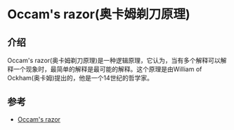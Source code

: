 # Occam's razor(奥卡姆剃刀原理)

## 介绍

Occam's razor(奥卡姆剃刀原理)是一种逻辑原理，它认为，当有多个解释可以解释一个现象时，最简单的解释是最可能的解释。这个原理是由William of Ockham(奥卡姆)提出的，他是一个14世纪的哲学家。

## 参考

- [Occam's razor](https://en.wikipedia.org/wiki/Occam%27s_razor)
